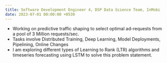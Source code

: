 ```yaml
---
title: Software Development Engineer 4, DSP Data Science Team, InMobi
date: 2023-07-01 00:00:00 +0530
---
```


- Working on predictive traffic shaping to select optimal ad-requests from a pool of 3 Million requests/sec. 
- Tasks involve Distributed Training, Deep Learning, Model Deployments, Pipelining, Online Changes 
- I am exploring different types of Learning to Rank (LTR) algorithms and timeseries forecasting using LSTM to solve 
this problem statement.